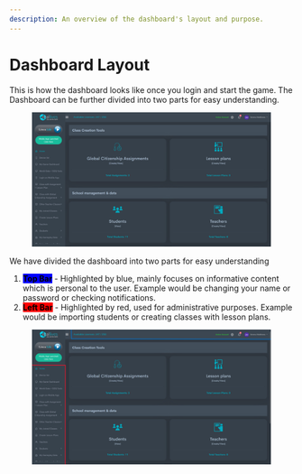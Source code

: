 ```yaml
---
description: An overview of the dashboard's layout and purpose.
---
```


# Dashboard Layout

This is how the dashboard looks like once you login and start the game. The Dashboard can be further divided into two parts for easy understanding.

<figure><img src="../../.gitbook/assets/Screenshot 2024-03-11 100043.png" alt=""><figcaption></figcaption></figure>

We have divided the dashboard into two parts for easy understanding&#x20;



1. <mark style="background-color:blue;">**Top Bar**</mark> - Highlighted by blue, mainly focuses on informative content which is personal to the user. Example would be changing your name or password or checking notifications.
2. <mark style="background-color:red;">**Left Bar**</mark> - Highlighted by red, used for administrative purposes. Example would be importing students or creating classes with lesson plans.

<figure><img src="../../.gitbook/assets/Screenshot 2024-03-11 101214.png" alt=""><figcaption></figcaption></figure>

